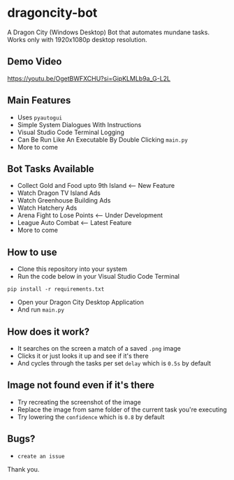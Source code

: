 # dragoncity-bot

A Dragon City (Windows Desktop) Bot that automates mundane tasks. Works only with 1920x1080p desktop resolution.

## Demo Video 

https://youtu.be/OgetBWFXCHU?si=GipKLMLb9a_G-L2L

## Main Features

- Uses `pyautogui`
- Simple System Dialogues With Instructions
- Visual Studio Code Terminal Logging
- Can Be Run Like An Executable By Double Clicking `main.py`
- More to come

## Bot Tasks Available

- Collect Gold and Food upto 9th Island <-- New Feature
- Watch Dragon TV Island Ads 
- Watch Greenhouse Building Ads
- Watch Hatchery Ads
- Arena Fight to Lose Points <-- Under Development
- League Auto Combat <-- Latest Feature
- More to come

## How to use

- Clone this repository into your system
- Run the code below in your Visual Studio Code Terminal

```shell
pip install -r requirements.txt
```

- Open your Dragon City Desktop Application
- And run `main.py`

## How does it work?

- It searches on the screen a match of a saved `.png` image
- Clicks it or just looks it up and see if it's there
- And cycles through the tasks per set `delay` which is `0.5s` by default

## Image not found even if it's there

- Try recreating the screenshot of the image
- Replace the image from same folder of the current task you're executing
- Try lowering the `confidence` which is `0.8` by default

## Bugs?

- `create an issue`

Thank you.
